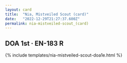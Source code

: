 ```yaml
---
layout: card
title:  "Nia, Mistveiled Scout (card)"
date:   "2022-12-29T21:27:37.600Z"
permalink: nia-mistveiled-scout_(card)
---
```


## DOA 1st &middot; EN-183 R

{% include templates/nia-mistveiled-scout-doa1e.html %}

